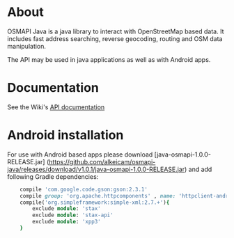 # About
OSMAPI Java is a java library to interact with OpenStreetMap based data. It includes fast address searching, reverse geocoding, routing and OSM data manipulation.

The API may be used in java applications as well as with Android apps.

# Documentation
See the Wiki's [API documentation](https://github.com/alkeicam/osmapi-java/wiki/Java-API)

# Android installation
For use with Android based apps please download [java-osmapi-1.0.0-RELEASE.jar] (https://github.com/alkeicam/osmapi-java/releases/download/v1.0.1/java-osmapi-1.0.0-RELEASE.jar) and add following Gradle dependencies:

```ruby
	compile 'com.google.code.gson:gson:2.3.1'
    compile group: 'org.apache.httpcomponents' , name: 'httpclient-android' , version: '4.3.5.1'
    compile('org.simpleframework:simple-xml:2.7.+'){
        exclude module: 'stax'
        exclude module: 'stax-api'
        exclude module: 'xpp3'
    }
```



